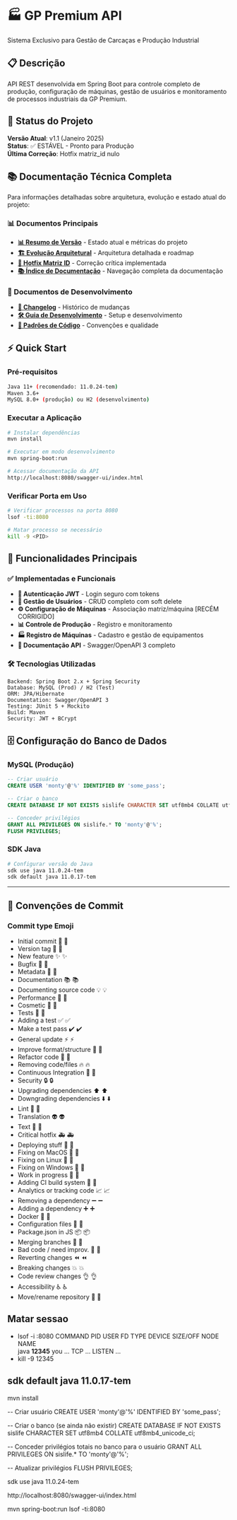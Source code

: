 # 🏭 GP Premium API
Sistema Exclusivo para Gestão de Carcaças e Produção Industrial

## 📋 Descrição
API REST desenvolvida em Spring Boot para controle completo de produção, configuração de máquinas, gestão de usuários e monitoramento de processos industriais da GP Premium.

## 🚀 Status do Projeto
**Versão Atual**: v1.1 (Janeiro 2025)  
**Status**: ✅ ESTÁVEL - Pronto para Produção  
**Última Correção**: Hotfix matriz_id nulo

## 📚 Documentação Técnica Completa
Para informações detalhadas sobre arquitetura, evolução e estado atual do projeto:

### 📊 Documentos Principais
- **[📊 Resumo de Versão](./docs/VERSION_SUMMARY.md)** - Estado atual e métricas do projeto
- **[🏗️ Evolução Arquitetural](./docs/ARCHITECTURE_EVOLUTION.md)** - Arquitetura detalhada e roadmap
- **[🔧 Hotfix Matriz ID](./docs/HOTFIX_MATRIZ_ID.md)** - Correção crítica implementada
- **[📚 Índice de Documentação](./docs/README.md)** - Navegação completa da documentação

### 📁 Documentos de Desenvolvimento
- **[📝 Changelog](./CHANGELOG.md)** - Histórico de mudanças
- **[🛠️ Guia de Desenvolvimento](./DEVELOPMENT.md)** - Setup e desenvolvimento
- **[📏 Padrões de Código](./CODING_STANDARDS.md)** - Convenções e qualidade

## ⚡ Quick Start

### Pré-requisitos
```bash
Java 11+ (recomendado: 11.0.24-tem)
Maven 3.6+
MySQL 8.0+ (produção) ou H2 (desenvolvimento)
```

### Executar a Aplicação
```bash
# Instalar dependências
mvn install

# Executar em modo desenvolvimento
mvn spring-boot:run

# Acessar documentação da API
http://localhost:8080/swagger-ui/index.html
```

### Verificar Porta em Uso
```bash
# Verificar processos na porta 8080
lsof -ti:8080

# Matar processo se necessário
kill -9 <PID>
```

## 🎯 Funcionalidades Principais

### ✅ Implementadas e Funcionais
- **🔐 Autenticação JWT** - Login seguro com tokens
- **👥 Gestão de Usuários** - CRUD completo com soft delete
- **⚙️ Configuração de Máquinas** - Associação matriz/máquina [RECÉM CORRIGIDO]
- **📊 Controle de Produção** - Registro e monitoramento
- **🏭 Registro de Máquinas** - Cadastro e gestão de equipamentos
- **📖 Documentação API** - Swagger/OpenAPI 3 completo

### 🛠️ Tecnologias Utilizadas
```
Backend: Spring Boot 2.x + Spring Security
Database: MySQL (Prod) / H2 (Test)
ORM: JPA/Hibernate
Documentation: Swagger/OpenAPI 3
Testing: JUnit 5 + Mockito
Build: Maven
Security: JWT + BCrypt
```

## 🗄️ Configuração do Banco de Dados

### MySQL (Produção)
```sql
-- Criar usuário
CREATE USER 'monty'@'%' IDENTIFIED BY 'some_pass';

-- Criar o banco
CREATE DATABASE IF NOT EXISTS sislife CHARACTER SET utf8mb4 COLLATE utf8mb4_unicode_ci;

-- Conceder privilégios
GRANT ALL PRIVILEGES ON sislife.* TO 'monty'@'%';
FLUSH PRIVILEGES;
```

### SDK Java
```bash
# Configurar versão do Java
sdk use java 11.0.24-tem
sdk default java 11.0.17-tem
```

---

## 📝 Convenções de Commit

### Commit type	Emoji

- Initial commit	🎉 :tada:
- Version tag	🔖 :bookmark:
- New feature	✨ :sparkles:
- Bugfix	🐛 :bug:
- Metadata	📇 :card_index:
- Documentation	📚 :books:
- Documenting source code	💡 :bulb:
- Performance	🐎 :racehorse:
- Cosmetic	💄 :lipstick:
- Tests	🚨 :rotating_light:
- Adding a test	✅ :white_check_mark:
- Make a test pass	✔️ :heavy_check_mark:
- General update	⚡ :zap:
- Improve format/structure	🎨 :art:
- Refactor code	🔨 :hammer:
- Removing code/files	🔥 :fire:
- Continuous Integration	💚 :green_heart:
- Security	🔒 :lock:
- Upgrading dependencies	⬆️ :arrow_up:
- Downgrading dependencies	⬇️ :arrow_down:
- Lint	👕 :shirt:
- Translation	👽 :alien:
- Text	📝 :pencil:
- Critical hotfix	🚑 :ambulance:
- Deploying stuff	🚀 :rocket:
- Fixing on MacOS	🍎 :apple:
- Fixing on Linux	🐧 :penguin:
- Fixing on Windows	🏁 :checkered_flag:
- Work in progress	🚧 :construction:
- Adding CI build system	👷 :construction_worker:
- Analytics or tracking code	📈 :chart_with_upwards_trend:
- Removing a dependency	➖ :heavy_minus_sign:
- Adding a dependency	➕ :heavy_plus_sign:
- Docker	🐳 :whale:
- Configuration files	🔧 :wrench:
- Package.json in JS	📦 :package:
- Merging branches	🔀 :twisted_rightwards_arrows:
- Bad code / need improv.	💩 :hankey:
- Reverting changes	⏪ :rewind:
- Breaking changes	💥 :boom:
- Code review changes	👌 :ok_hand:
- Accessibility	♿ :wheelchair:
- Move/rename repository	🚚 :truck:

## Matar sessao 
- lsof -i :8080
COMMAND   PID   USER   FD   TYPE DEVICE SIZE/OFF NODE NAME  
java     **12345**  you   ...  TCP  ...    LISTEN    ...
- kill -9 12345
## sdk default java 11.0.17-tem

mvn install

-- Criar usuário
CREATE USER 'monty'@'%' IDENTIFIED BY 'some_pass';

-- Criar o banco (se ainda não existir)
CREATE DATABASE IF NOT EXISTS sislife CHARACTER SET utf8mb4 COLLATE utf8mb4_unicode_ci;

-- Conceder privilégios totais no banco para o usuário
GRANT ALL PRIVILEGES ON sislife.* TO 'monty'@'%';

-- Atualizar privilégios
FLUSH PRIVILEGES;

sdk use java 11.0.24-tem

http://localhost:8080/swagger-ui/index.html

mvn spring-boot:run 
lsof -ti:8080


